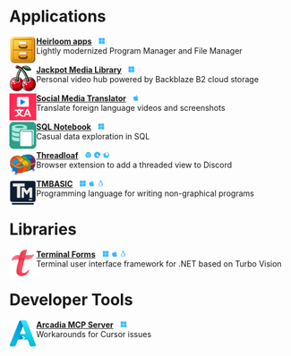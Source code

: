 <h1>Applications</h1>

<a href="https://github.com/brianluft/heirloom"><img src="icons/winfile.png" width="48" align="left"></a>
<a href="https://github.com/brianluft/heirloom"><b>Heirloom apps</b></a>&nbsp;&nbsp;&nbsp;<img src="ionicons/logo-microsoft.svg" width="12" alt="Windows" valign="textmiddle"><br>Lightly modernized Program Manager and File Manager
<br><br>
<a href="https://github.com/brianluft/jackpot"><img src="icons/jackpot.png" width="48" align="left"></a>
<a href="https://github.com/brianluft/jackpot"><b>Jackpot Media Library</b></a>&nbsp;&nbsp;&nbsp;<img src="ionicons/logo-microsoft.svg" width="12" alt="Windows" valign="textmiddle"><br>Personal video hub powered by Backblaze B2 cloud storage
<br><br>
<a href="https://github.com/brianluft/social-media-translator"><img src="icons/social-media-translator.png" width="48" align="left"></a>
<a href="https://github.com/brianluft/social-media-translator"><b>Social Media Translator</b></a>&nbsp;&nbsp;&nbsp;<img src="ionicons/logo-apple.svg" width="12" alt="iOS" valign="textmiddle"><br>Translate foreign language videos and screenshots
<br><br>
<a href="https://github.com/brianluft/sqlnotebook"><img src="icons/sqlnotebook.png" width="48" align="left"></a>
<a href="https://github.com/brianluft/sqlnotebook"><b>SQL Notebook</b></a>&nbsp;&nbsp;&nbsp;<img src="ionicons/logo-microsoft.svg" width="12" alt="Windows" valign="textmiddle"><br>Casual data exploration in SQL
<br><br>
<a href="https://github.com/brianluft/threadloaf"><img src="icons/threadloaf.png" width="48" align="left"></a>
<a href="https://github.com/brianluft/threadloaf"><b>Threadloaf</b></a>&nbsp;&nbsp;&nbsp;<img src="ionicons/logo-chrome.svg" width="12" alt="Chrome" valign="textmiddle">&nbsp;<img src="ionicons/logo-edge.svg" width="12" alt="Edge" valign="textmiddle">&nbsp;<img src="ionicons/logo-firefox.svg" width="12" alt="Firefox" valign="textmiddle"><br>Browser extension to add a threaded view to Discord
<br><br>
<a href="https://github.com/tmbasic/tmbasic"><img src="icons/tmbasic.png" width="48" align="left"></a>
<a href="https://github.com/tmbasic/tmbasic"><b>TMBASIC</b></a>&nbsp;&nbsp;&nbsp;<img src="ionicons/logo-microsoft.svg" width="12" alt="Windows" valign="textmiddle">&nbsp;<img src="ionicons/logo-apple.svg" width="12" alt="macOS" valign="textmiddle">&nbsp;<img src="ionicons/logo-tux.svg" width="12" alt="Linux" valign="textmiddle"><br>Programming language for writing non-graphical programs</td>

<h1>Libraries</h1>

<a href="https://github.com/brianluft/terminalforms"><img src="icons/terminalforms.png" width="48" align="left"></a>
<a href="https://github.com/brianluft/terminalforms"><b>Terminal Forms</b></a>&nbsp;&nbsp;&nbsp;<img src="ionicons/logo-microsoft.svg" width="12" alt="Windows" valign="textmiddle">&nbsp;<img src="ionicons/logo-apple.svg" width="12" alt="macOS" valign="textmiddle">&nbsp;<img src="ionicons/logo-tux.svg" width="12" alt="Linux" valign="textmiddle"><br>Terminal user interface framework for .NET based on Turbo Vision

<h1>Developer Tools</h1>

<a href="https://github.com/brianluft/arcadia"><img src="icons/arcadia.png" width="48" align="left"></a>
<a href="https://github.com/brianluft/arcadia"><b>Arcadia MCP Server</b></a>&nbsp;&nbsp;&nbsp;<img src="ionicons/logo-microsoft.svg" width="12" alt="Windows" valign="textmiddle"><br>Workarounds for Cursor issues

